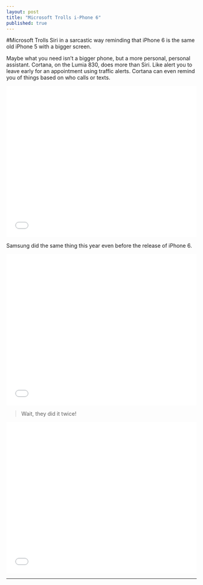 ```yaml
---
layout: post
title: "Microsoft Trolls i-Phone 6"
published: true
---
```


#Microsoft Trolls Siri in a sarcastic way reminding that iPhone 6 is the same old iPhone 5 with a bigger screen.


Maybe what you need isn’t a bigger phone, but a more personal, personal assistant. Cortana, on the Lumia 830, does more than Siri. Like alert you to leave early for an appointment using traffic alerts. Cortana can even remind you of things based on who calls or texts.


<iframe width="100%" height="400" src="//www.youtube.com/embed/aUJfVZzxu3M" frameborder="0" allowfullscreen></iframe>



Samsung did the same thing this year even before the release of iPhone 6. 

<iframe width="100%" height="400" src="//www.youtube.com/embed/QSDAjwKI8Wo" frameborder="0" allowfullscreen></iframe>

>Wait, they did it twice!

<iframe width="100%" height="400" src="//www.youtube.com/embed/oxhSnNZH3Rk" frameborder="0" allowfullscreen></iframe>


--------------------